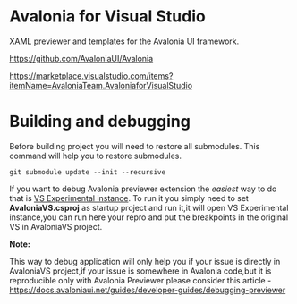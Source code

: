 # Avalonia for Visual Studio

XAML previewer and templates for the Avalonia UI framework.

https://github.com/AvaloniaUI/Avalonia

https://marketplace.visualstudio.com/items?itemName=AvaloniaTeam.AvaloniaforVisualStudio

# Building and debugging
Before building project you will need to restore all submodules.
This command will help you to restore submodules.

```git submodule update --init --recursive```

If you want to debug Avalonia previewer extension the *easiest* way to do that is [VS Experimental instance](https://docs.microsoft.com/en-us/visualstudio/extensibility/the-experimental-instance?view=vs-2019).
To run it you simply need to set **AvaloniaVS.csproj** as startup project and run it,it will open VS Experimental instance,you can run here your repro and put the breakpoints in the original VS in AvaloniaVS project.

**Note:**

This way to debug application will only help you if your issue is directly in AvaloniaVS project,if your issue is somewhere in Avalonia code,but it is reproducible only with Avalonia Previewer please consider this article -
https://docs.avaloniaui.net/guides/developer-guides/debugging-previewer
